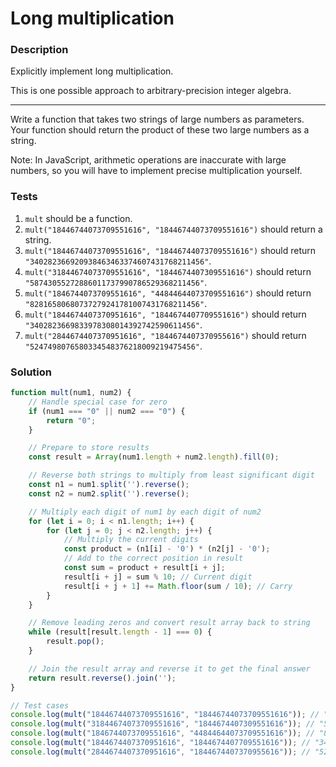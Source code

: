 # Long multiplication

### Description

Explicitly implement long multiplication.

This is one possible approach to arbitrary-precision integer algebra.

---

Write a function that takes two strings of large numbers as parameters. Your function should return the product of these two large numbers as a string.

Note: In JavaScript, arithmetic operations are inaccurate with large numbers, so you will have to implement precise multiplication yourself.

### Tests

1. `mult` should be a function.
2. `mult("18446744073709551616", "18446744073709551616")` should return a string.
3. `mult("18446744073709551616", "18446744073709551616")` should return `"340282366920938463463374607431768211456"`.
4. `mult("31844674073709551616", "1844674407309551616")` should return `"58743055272886011737990786529368211456"`.
5. `mult("1846744073709551616", "44844644073709551616")` should return `"82816580680737279241781007431768211456"`.
6. `mult("1844674407370951616", "1844674407709551616")` should return `"3402823669833978308014392742590611456"`.
7. `mult("2844674407370951616", "1844674407370955616")` should return `"5247498076580334548376218009219475456"`.

### Solution

```javascript
function mult(num1, num2) {
    // Handle special case for zero
    if (num1 === "0" || num2 === "0") {
        return "0";
    }

    // Prepare to store results
    const result = Array(num1.length + num2.length).fill(0);

    // Reverse both strings to multiply from least significant digit
    const n1 = num1.split('').reverse();
    const n2 = num2.split('').reverse();

    // Multiply each digit of num1 by each digit of num2
    for (let i = 0; i < n1.length; i++) {
        for (let j = 0; j < n2.length; j++) {
            // Multiply the current digits
            const product = (n1[i] - '0') * (n2[j] - '0');
            // Add to the correct position in result
            const sum = product + result[i + j];
            result[i + j] = sum % 10; // Current digit
            result[i + j + 1] += Math.floor(sum / 10); // Carry
        }
    }

    // Remove leading zeros and convert result array back to string
    while (result[result.length - 1] === 0) {
        result.pop();
    }

    // Join the result array and reverse it to get the final answer
    return result.reverse().join('');
}

// Test cases
console.log(mult("18446744073709551616", "18446744073709551616")); // "340282366920938463463374607431768211456"
console.log(mult("31844674073709551616", "1844674407309551616")); // "58743055272886011737990786529368211456"
console.log(mult("1846744073709551616", "44844644073709551616")); // "82816580680737279241781007431768211456"
console.log(mult("1844674407370951616", "1844674407709551616")); // "3402823669833978308014392742590611456"
console.log(mult("2844674407370951616", "1844674407370955616")); // "5247498076580334548376218009219475456"
```